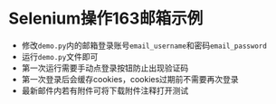 # Selenium操作163邮箱示例

- 修改`demo.py`内的邮箱登录账号`email_username`和密码`email_password`
- 运行`demo.py`文件即可
- 第一次运行需要手动点登录按钮防止出现验证码
- 第一次登录后会缓存cookies，cookies过期前不需要再次登录
- 最新邮件内若有附件可将下载附件注释打开测试